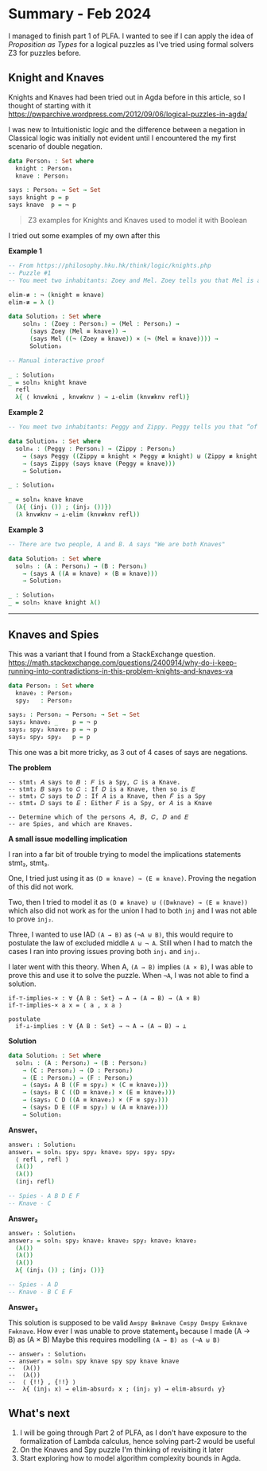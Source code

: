 # Summary - Feb 2024

<!--
```agda
module summary where

open import Relation.Binary.PropositionalEquality using (_≡_; _≢_; refl)
open import Relation.Nullary using (¬_)
open import Data.Product using (_×_; proj₁; proj₂) renaming (_,_ to ⟨_,_⟩)
open import Data.Sum using (_⊎_; inj₁; inj₂)
open import Data.Empty using (⊥; ⊥-elim)

```
-->

I managed to finish part 1 of PLFA. I wanted to see if I can
apply the idea of *Proposition as Types* for
a logical puzzles as I've tried using formal
solvers Z3 for puzzles before.

## Knight and Knaves

Knights and Knaves had been tried out in Agda before in this article, so I
thought of starting with it
https://pwparchive.wordpress.com/2012/09/06/logical-puzzles-in-agda/

I was new to Intuitionistic logic and the
difference between a negation in Classical logic was initially not evident
until I encountered the my first scenario of double negation.

```agda
data Person₁ : Set where
  knight : Person₁
  knave : Person₁

says : Person₁ → Set → Set
says knight p = p
says knave  p = ¬ p

```

> Z3 examples for Knights and Knaves used to model it with Boolean

I tried out some examples of my own after this

**Example 1**

```agda
-- From https://philosophy.hku.hk/think/logic/knights.php
-- Puzzle #1
-- You meet two inhabitants: Zoey and Mel. Zoey tells you that Mel is a knave. Mel says, “Neither Zoey nor I are knaves.”

elim-≢ : ¬ (knight ≡ knave)
elim-≢ = λ ()

data Solution₃ : Set where
    soln₃ : (Zoey : Person₁) → (Mel : Person₁) →
      (says Zoey (Mel ≡ knave)) →
      (says Mel ((¬ (Zoey ≡ knave)) × (¬ (Mel ≡ knave)))) →
      Solution₃

-- Manual interactive proof

_ : Solution₃
_ = soln₃ knight knave
  refl
  λ{ ⟨ knv≢kni , knv≢knv ⟩ → ⊥-elim (knv≢knv refl)}

```

**Example 2**

```agda
-- You meet two inhabitants: Peggy and Zippy. Peggy tells you that “of Zippy and I, exactly one is a knight'. Zippy tells you that only a knave would say that Peggy is a knave.

data Solution₄ : Set where
  soln₄ : (Peggy : Person₁) → (Zippy : Person₁)
    → (says Peggy ((Zippy ≡ knight × Peggy ≢ knight) ⊎ (Zippy ≢ knight × Peggy ≡ knight)))
    → (says Zippy (says knave (Peggy ≡ knave)))
    → Solution₄

_ : Solution₄

_ = soln₄ knave knave
  (λ{ (inj₁ ()) ; (inj₂ ())})
  (λ knv≢knv → ⊥-elim (knv≢knv refl))

```

**Example 3**

```agda
-- There are two people, A and B. A says "We are both Knaves"

data Solution₅ : Set where
  soln₅ : (A : Person₁) → (B : Person₁)
    → (says A ((A ≡ knave) × (B ≡ knave)))
    → Solution₅

_ : Solution₅
_ = soln₅ knave knight λ()


```

---

## Knaves and Spies

This was a variant that I found from a StackExchange question.  
https://math.stackexchange.com/questions/2400914/why-do-i-keep-running-into-contradictions-in-this-problem-knights-and-knaves-va


```agda
data Person₂ : Set where
  knave₂ : Person₂
  spy₂   : Person₂

says₂ : Person₂ → Person₂ → Set → Set
says₂ knave₂ _    p = ¬ p
says₂ spy₂ knave₂ p = ¬ p
says₂ spy₂ spy₂   p = p
```

This one was a bit more tricky, as 3 out of 4 cases of
says are negations.

**The problem**

```
-- stmt₁ 𝐴 says to 𝐵 : 𝐹 is a Spy, 𝐶 is a Knave.
-- stmt₂ 𝐵 says to 𝐶 : If 𝐷 is a Knave, then so is 𝐸
-- stmt₃ 𝐶 says to 𝐷 : If 𝐴 is a Knave, then 𝐹 is a Spy
-- stmt₄ 𝐷 says to 𝐸 : Either 𝐹 is a Spy, or 𝐴 is a Knave

-- Determine which of the persons 𝐴, 𝐵, 𝐶, 𝐷 and 𝐸
-- are Spies, and which are Knaves.
```

**A small issue modelling implication**

I ran into a far bit of trouble trying to model the implications
statements stmt₂, stmt₃.

One, I tried just using it as `(D ≡ knave) → (E ≡ knave)`. Proving the negation
of this did not work.

Two, then I tried to model it as `(D ≢ knave) ⊎ ((D≡knave) → (E ≡ knave))`
which also did not work as for the union I had to both `inj` and I was not
able to prove `inj₂`.

Three, I wanted to use IAD `(A → B)` as `(¬A ⊎ B)`, this would require to
postulate the law of excluded middle `A ⊎ ¬ A`. Still when I had to match
the cases I ran into proving issues proving both `inj₁` and `inj₂`. 

I later went with this theory. When A, `(A → B)` implies `(A × B)`, I was
able to prove this and use it to solve the puzzle. When `¬A`, I was not
able to find a solution.

```
if-⊤-implies-× : ∀ {A B : Set} → A → (A → B) → (A × B)
if-⊤-implies-× a x = ⟨ a , x a ⟩

postulate
  if-⊥-implies : ∀ {A B : Set} → ¬ A → (A → B) → ⊥
```

**Solution**

```agda
data Solution₁ : Set where
  soln₁ : (A : Person₂) → (B : Person₂)
    → (C : Person₂) → (D : Person₂)
    → (E : Person₂) → (F : Person₂)
    → (says₂ A B ((F ≡ spy₂) × (C ≡ knave₂)))
    → (says₂ B C ((D ≡ knave₂) × (E ≡ knave₂)))
    → (says₂ C D ((A ≡ knave₂) × (F ≡ spy₂)))
    → (says₂ D E ((F ≡ spy₂) ⊎ (A ≡ knave₂)))
    → Solution₁
```

**Answer₁**

```agda
answer₁ : Solution₁
answer₁ = soln₁ spy₂ spy₂ knave₂ spy₂ spy₂ spy₂
  ⟨ refl , refl ⟩
  (λ())
  (λ())
  (inj₁ refl)

-- Spies - A B D E F
-- Knave - C
```

**Answer₂**

```agda
answer₂ : Solution₁
answer₂ = soln₁ spy₂ knave₂ knave₂ spy₂ knave₂ knave₂
  (λ())
  (λ())
  (λ())
  λ{ (inj₁ ()) ; (inj₂ ())}

-- Spies - A D
-- Knave - B C E F

```

**Answer₃**

This solution is supposed to be valid `A≡spy B≡knave C≡spy D≡spy E≡knave F≡knave`.
How ever I was unable to prove  statement₃ because I made (A → B) as (A × B)
Maybe this requires modelling `(A → B) as (¬A ⊎ B)`

```
-- answer₃ : Solution₁
-- answer₃ = soln₁ spy knave spy spy knave knave
--  (λ())
--  (λ())
--  ⟨ {!!} , {!!} ⟩
--  λ{ (inj₁ x) → elim-absurd₂ x ; (inj₂ y) → elim-absurd₁ y}
```

## What's next

1. I will be going through Part 2 of PLFA, as I don't have exposure
to the formalization of Lambda calculus, hence solving part-2 would be useful
2. On the Knaves and Spy puzzle I'm thinking of revisiting it later
3. Start exploring how to model algorithm complexity bounds in Agda.

